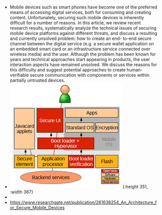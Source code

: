 - Mobile devices such as smart phones have become one of the preferred means of accessing digital services, both for consuming and creating content. Unfortunately, securing such mobile devices is inherently difficult for a number of reasons. In this article, we review recent research results, systematically analyze the technical issues of securing mobile device platforms against different threats, and discuss a resulting and currently unsolved problem: how to create an end- to-end secure channel between the digital service (e.g. a secure wallet application on an embedded smart card or an infrastructure service connected over wireless media) and the user. Although the problem has been known for years and technical approaches start appearing in products, the user interaction aspects have remained unsolved. We discuss the reasons for this difficulty and suggest potential approaches to create human-verifiable secure communication with components or services within partially untrusted devices.
- ![img](../assets/Android_Trust_Components.png){:height 351, :width 367}
-
- https://www.researchgate.net/publication/261638254_An_Architecture_for_Secure_Mobile_Devices